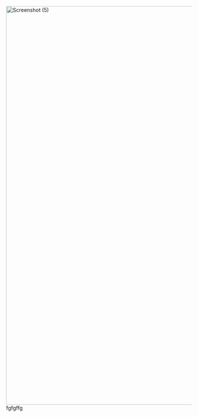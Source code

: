 <img width="1920" height="1080" alt="Screenshot (5)" src="https://github.com/user-attachments/assets/5db6e64b-47bd-4eef-95c9-e924b5f42f44" />
fgfgffg
